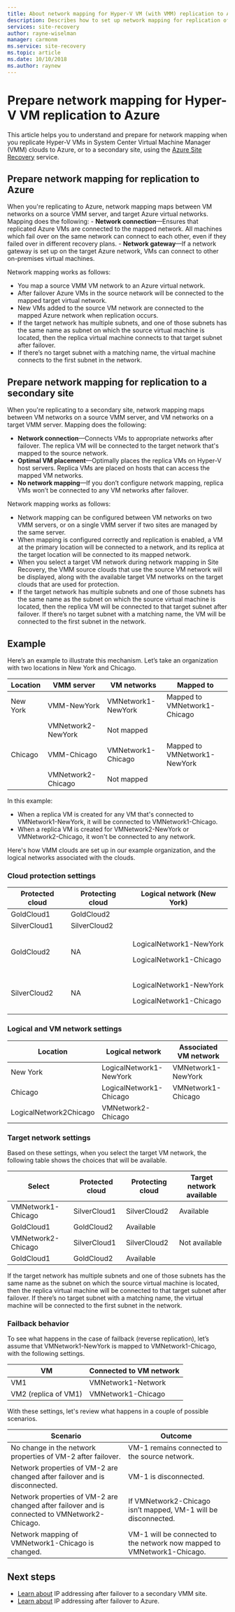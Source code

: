 ```yaml
---
title: About network mapping for Hyper-V VM (with VMM) replication to Azure with Site Recovery | Microsoft Docs
description: Describes how to set up network mapping for replication of Hyper-V VMs managed in VMM clouds, with Azure Site Recovery.
services: site-recovery
author: rayne-wiselman
manager: carmonm
ms.service: site-recovery
ms.topic: article
ms.date: 10/10/2018
ms.author: raynew
---
```



# Prepare network mapping for Hyper-V VM replication to Azure


This article helps you to understand and prepare for network mapping when you replicate Hyper-V VMs in System Center Virtual Machine Manager (VMM) clouds to Azure, or to a secondary site, using the [Azure Site Recovery](site-recovery-overview.md) service.


## Prepare network mapping for replication to Azure

When you're replicating to Azure, network mapping maps between VM networks on a source VMM server, and target Azure virtual networks. Mapping does the following:
    -  **Network connection**—Ensures that replicated Azure VMs are connected to the mapped network. All machines which fail over on the same network can connect to each other, even if they failed over in different recovery plans.
    - **Network gateway**—If a network gateway is set up on the target Azure network, VMs can connect to other on-premises virtual machines.

Network mapping works as follows:

- You map a source VMM VM network to an Azure virtual network.
- After failover Azure VMs in the source network will be connected to the mapped target virtual network.
- New VMs added to the source VM network are connected to the mapped Azure network when replication occurs.
- If the target network has multiple subnets, and one of those subnets has the same name as subnet on which the source virtual machine is located, then the replica virtual machine connects to that target subnet after failover.
- If there’s no target subnet with a matching name, the virtual machine connects to the first subnet in the network.

## Prepare network mapping for replication to a secondary site

When you're replicating to a secondary site, network mapping maps between VM networks on a source VMM server, and VM networks on a target VMM server. Mapping does the following:

- **Network connection**—Connects VMs to appropriate networks after failover. The replica VM will be connected to the target network that's mapped to the source network.
- **Optimal VM placement**—Optimally places the replica VMs on Hyper-V host servers. Replica VMs are placed on hosts that can access the mapped VM networks.
- **No network mapping**—If you don’t configure network mapping, replica VMs won’t be connected to any VM networks after failover.

Network mapping works as follows:

- Network mapping can be configured between VM networks on two VMM servers, or on a single VMM server if two sites are managed by the same server.
- When mapping is configured correctly and replication is enabled, a VM at the primary location will be connected to a network, and its replica at the target location will be connected to its mapped network.
- When you select a target VM network during network mapping in Site Recovery, the VMM source clouds that use the source VM network will be displayed, along with the available target VM networks on the target clouds that are used for protection.
- If the target network has multiple subnets and one of those subnets has the same name as the subnet on which the source virtual machine is located, then the replica VM will be connected to that target subnet after failover. If there’s no target subnet with a matching name, the VM will be connected to the first subnet in the network.

## Example

Here’s an example to illustrate this mechanism. Let’s take an organization with two locations in New York and Chicago.

**Location** | **VMM server** | **VM networks** | **Mapped to**
---|---|---|---
New York | VMM-NewYork| VMNetwork1-NewYork | Mapped to VMNetwork1-Chicago
 |  | VMNetwork2-NewYork | Not mapped
Chicago | VMM-Chicago| VMNetwork1-Chicago | Mapped to VMNetwork1-NewYork
 | | VMNetwork2-Chicago | Not mapped

In this example:

- When a replica VM is created for any VM that's connected to VMNetwork1-NewYork, it will be connected to VMNetwork1-Chicago.
- When a replica VM is created for VMNetwork2-NewYork or VMNetwork2-Chicago, it won't be connected to any network.

Here's how VMM clouds are set up in our example organization, and the logical networks associated with the clouds.

### Cloud protection settings

**Protected cloud** | **Protecting cloud** | **Logical network (New York)**  
---|---|---
GoldCloud1 | GoldCloud2 |
SilverCloud1| SilverCloud2 |
GoldCloud2 | <p>NA</p><p></p> | <p>LogicalNetwork1-NewYork</p><p>LogicalNetwork1-Chicago</p>
SilverCloud2 | <p>NA</p><p></p> | <p>LogicalNetwork1-NewYork</p><p>LogicalNetwork1-Chicago</p>

### Logical and VM network settings

**Location** | **Logical network** | **Associated VM network**
---|---|---
New York | LogicalNetwork1-NewYork | VMNetwork1-NewYork
Chicago | LogicalNetwork1-Chicago | VMNetwork1-Chicago
 | LogicalNetwork2Chicago | VMNetwork2-Chicago

### Target network settings

Based on these settings, when you select the target VM network, the following table shows the choices that will be available.

**Select** | **Protected cloud** | **Protecting cloud** | **Target network available**
---|---|---|---
VMNetwork1-Chicago | SilverCloud1 | SilverCloud2 | Available
 | GoldCloud1 | GoldCloud2 | Available
VMNetwork2-Chicago | SilverCloud1 | SilverCloud2 | Not available
 | GoldCloud1 | GoldCloud2 | Available


If the target network has multiple subnets and one of those subnets has the same name as the subnet on which the source virtual machine is located, then the replica virtual machine will be connected to that target subnet after failover. If there’s no target subnet with a matching name, the virtual machine will be connected to the first subnet in the network.


### Failback behavior

To see what happens in the case of failback (reverse replication), let’s assume that VMNetwork1-NewYork is mapped to VMNetwork1-Chicago, with the following settings.


**VM** | **Connected to VM network**
---|---
VM1 | VMNetwork1-Network
VM2 (replica of VM1) | VMNetwork1-Chicago

With these settings, let's review what happens in a couple of possible scenarios.

**Scenario** | **Outcome**
---|---
No change in the network properties of VM-2 after failover. | VM-1 remains connected to the source network.
Network properties of VM-2 are changed after failover and is disconnected. | VM-1 is disconnected.
Network properties of VM-2 are changed after failover and is connected to VMNetwork2-Chicago. | If VMNetwork2-Chicago isn’t mapped, VM-1 will be disconnected.
Network mapping of VMNetwork1-Chicago is changed. | VM-1 will be connected to the network now mapped to VMNetwork1-Chicago.



## Next steps

- [Learn about](hyper-v-vmm-networking.md) IP addressing after failover to a secondary VMM site.
- [Learn about](concepts-on-premises-to-azure-networking.md) IP addressing after failover to Azure.

